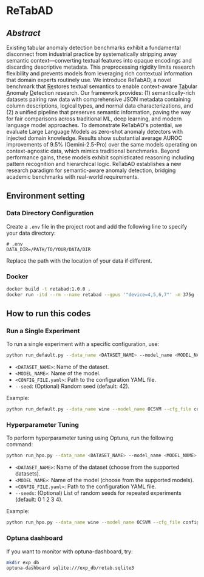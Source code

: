 # ReTabAD

## *Abstract*
Existing tabular anomaly detection benchmarks exhibit a fundamental disconnect from industrial practice by systematically stripping away semantic context—converting textual features into opaque encodings and discarding descriptive metadata. This preprocessing rigidity limits research flexibility and prevents models from leveraging rich contextual information that domain experts routinely use. We introduce ReTabAD, a novel benchmark that <u>Re</u>stores textual semantics to enable context-aware <u>Tab</u>ular <u>A</u>nomaly <u>D</u>etection research. Our framework provides: (1) semantically-rich datasets pairing raw data with comprehensive JSON metadata containing column descriptions, logical types, and normal data characterizations, and (2) a unified pipeline that preserves semantic information, paving the way for fair comparisons across traditional ML, deep learning, and modern language model approaches. To demonstrate ReTabAD's potential, we evaluate Large Language Models as zero-shot anomaly detectors with injected domain knowledge. Results show substantial average AUROC improvements of 9.5% (Gemini-2.5-Pro) over the same models operating on context-agnostic data, which mimics traditional benchmarks. Beyond performance gains, these models exhibit sophisticated reasoning including pattern recognition and hierarchical logic. ReTabAD establishes a new research paradigm for semantic-aware anomaly detection, bridging academic benchmarks with real-world requirements.


## Environment setting

### Data Directory Configuration
Create a `.env` file in the project root and add the following line to specify your data directory:

```
# .env
DATA_DIR=/PATH/TO/YOUR/DATA/DIR
```

Replace the path with the location of your data if different.

### Docker
```sh
docker build -t retabad:1.0.0 .
docker run -itd --rm --name retabad --gpus '"device=4,5,6,7"' -m 375g -v /:/workspace retabad:1.0.0
```

## How to run this codes

### Run a Single Experiment
To run a single experiment with a specific configuration, use:

```sh
python run_default.py --data_name <DATASET_NAME> --model_name <MODEL_NAME> --cfg_file <CONFIG_FILE.yaml> [--seed 42]
```
- `<DATASET_NAME>`: Name of the dataset.
- `<MODEL_NAME>`: Name of the model.
- `<CONFIG_FILE.yaml>`: Path to the configuration YAML file.
- `--seed`: (Optional) Random seed (default: 42).

Example:
```sh
python run_default.py --data_name wine --model_name OCSVM --cfg_file configs/default/pyod/OCSVM.yaml --seed 42
```

### Hyperparameter Tuning
To perform hyperparameter tuning using Optuna, run the following command:

```sh
python run_hpo.py --data_name <DATASET_NAME> --model_name <MODEL_NAME> --cfg_file <CONFIG_FILE.yaml> [--seeds 0 1 2 3 4]
```
- `<DATASET_NAME>`: Name of the dataset (choose from the supported datasets).
- `<MODEL_NAME>`: Name of the model (choose from the supported models).
- `<CONFIG_FILE.yaml>`: Path to the configuration YAML file.
- `--seeds`: (Optional) List of random seeds for repeated experiments (default: 0 1 2 3 4).

Example:
```sh
python run_hpo.py --data_name wine --model_name OCSVM --cfg_file configs/hpo/pyod/OCSVM.yaml --seeds 0 1 2 3 4
```

### Optuna dashboard
If you want to monitor with optuna-dashboard, try:
```sh
mkdir exp_db
optuna-dashboard sqlite:///exp_db/retab.sqlite3
```
